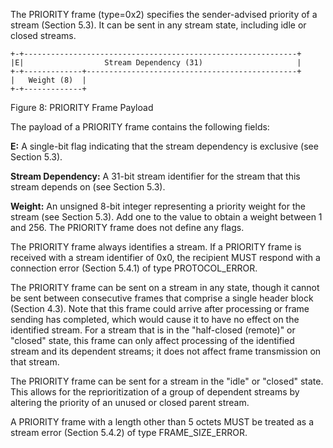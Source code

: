 The PRIORITY frame (type=0x2) specifies the sender-advised priority of a stream (Section 5.3). It can be sent in any stream state, including idle or closed streams.

	+-+-------------------------------------------------------------+
	|E|                  Stream Dependency (31)                     |
	+-+-------------+-----------------------------------------------+
	|   Weight (8)  |
	+-+-------------+
Figure 8: PRIORITY Frame Payload

The payload of a PRIORITY frame contains the following fields:

**E:**
A single-bit flag indicating that the stream dependency is exclusive (see Section 5.3).

**Stream Dependency:**
A 31-bit stream identifier for the stream that this stream depends on (see Section 5.3).

**Weight:**
An unsigned 8-bit integer representing a priority weight for the stream (see Section 5.3). Add one to the value to obtain a weight between 1 and 256.
The PRIORITY frame does not define any flags.

The PRIORITY frame always identifies a stream. If a PRIORITY frame is received with a stream identifier of 0x0, the recipient MUST respond with a connection error (Section 5.4.1) of type PROTOCOL_ERROR.

The PRIORITY frame can be sent on a stream in any state, though it cannot be sent between consecutive frames that comprise a single header block (Section 4.3). Note that this frame could arrive after processing or frame sending has completed, which would cause it to have no effect on the identified stream. For a stream that is in the "half-closed (remote)" or "closed" state, this frame can only affect processing of the identified stream and its dependent streams; it does not affect frame transmission on that stream.

The PRIORITY frame can be sent for a stream in the "idle" or "closed" state. This allows for the reprioritization of a group of dependent streams by altering the priority of an unused or closed parent stream.

A PRIORITY frame with a length other than 5 octets MUST be treated as a stream error (Section 5.4.2) of type FRAME_SIZE_ERROR.

